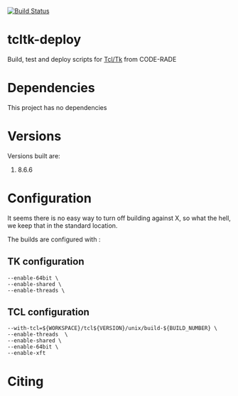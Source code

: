 [![Build Status](https://ci.sagrid.ac.za/buildStatus/icon?job=tcltk-deploy)](https://ci.sagrid.ac.za/job/tcltk-deploy)

# tcltk-deploy

Build, test and deploy scripts for [Tcl/Tk](https://tcl.tk/) from CODE-RADE

# Dependencies

This project has no dependencies

# Versions

Versions built are:

  1. 8.6.6

# Configuration

It seems there is no easy way to turn off building against X, so what the hell, we keep that in the standard location.

The builds are configured with :

## TK configuration

```
--enable-64bit \
--enable-shared \
--enable-threads \
```

## TCL configuration

```
--with-tcl=${WORKSPACE}/tcl${VERSION}/unix/build-${BUILD_NUMBER} \
--enable-threads  \
--enable-shared \
--enable-64bit \
--enable-xft
```
# Citing

